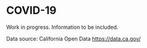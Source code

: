 # COVID-19

Work in progress. Information to be included.

Data source: California Open Data https://data.ca.gov/